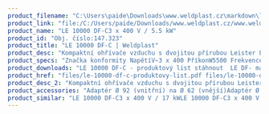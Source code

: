 ```yaml
---
product_filename: "C:\Users\paide\Downloads\www.weldplast.cz\markdown\le-10000-df-c.md"
product_link: "file:/C:/Users/paide/Downloads/www.weldplast.cz/www.weldplast.cz/le-10000-df-c"
product_name: "LE 10000 DF-C3 x 400 V / 5.5 kW"
product_id: "Obj. číslo:147.323"
product_title: "LE 10000 DF-C | Weldplast"
product_desc: "Kompaktní ohřívače vzduchu s dvojitou přírubou Leister LE 5000 / 10000 DF jsou vhodné pro zabudování do systémů rozvodů vzduchu. Teplota vstupního vzduchu může být až 160 °C. Předehřátý vzduch lze znovu použít a ušetřit tak energii. Řada DF HT pro teploty vzduchu nad 600 °C a řada DF-C pro požadvky na bezemisní ohřevy.Kompaktní snadno integrovatelnéVhodné pro recyklaci vzduchuBez integrované výkonové elektronikyVolitelně výkonový regulátor DSE nebo teplotní regulátor KSR DIGITAL"
product_specs: "Značka konformity NapětíV~3 x 400 PříkonW5500 FrekvenceHz50 / 60 Max. teplota°C650 Průtok vzduchul/min400 Statický tlakPa1 Úroveň hlučnosti LpAdB< 70 Hmotnostkg39 Max. vstupní teplota vzduchu°C150"
product_downloads: "LE 10000 DF-C - produktový list stáhnout  LE DF- manuál SK stáhnout  LE DF - manuál CZ stáhnout  TECHNOLOGIE HORKÉHO VZDUCHU - katalog stáhnout  Přechod z LE na LHS stáhnout"
product_href: "files/le-10000-df-c-produktovy-list.pdf files/le-10000-df-c-produktovy-list.pdf files/le5000-10000-df-sk.pdf files/le5000-10000-df-sk.pdf files/le5000-10000-df-cz.pdf files/le5000-10000-df-cz.pdf files/katalog-ph-web.pdf files/katalog-ph-web.pdf files/prechod-z-le-na-lhs.pdf files/prechod-z-le-na-lhs.pdf"
product_desc_2: "Kompaktní ohřívače vzduchu s dvojitou přírubou Leister LE 5000 / 10000 DF jsou vhodné pro zabudování do systémů rozvodů vzduchu. Teplota vstupního vzduchu může být až 160 °C. Předehřátý vzduch lze znovu použít a ušetřit tak energii. Řada DF HT pro teploty vzduchu nad 600 °C a řada DF-C pro požadvky na bezemisní ohřevy.Kompaktní snadno integrovatelnéVhodné pro recyklaci vzduchuBez integrované výkonové elektronikyVolitelně výkonový regulátor DSE nebo teplotní regulátor KSR DIGITAL"
product_accessories: "Adaptér Ø 92 (vnitřní) na Ø 62 (vnější)Adaptér Ø 90 (vnitřní) na Ø 60 (vnější)Příruba LE 10000 DF (Ø 121.5/89.5 mm x 3 mm) výstupPříruba LE 10000 DF (Ø 93 mm) výstupPříruba LE 10000 DF (Ø 91 mm) vstupPodložka klingerit HT 10000 DF vstupPodložka klingerit HT 5000 DF výstup LE 10000 DF-C3 x 400 V / 17 kWLE 10000 DF-C3 x 400 V / 11kWLE 10 000 DF3 x 400 V / 17 kW bez elektronikyLE 10 000 DF3 x 400 V / 5.5 kW bez elektronikyLE 10 000 DF3 x 400 V / 11 kW"
product_similar: "LE 10000 DF-C3 x 400 V / 17 kWLE 10000 DF-C3 x 400 V / 11kWLE 10 000 DF3 x 400 V / 17 kW bez elektronikyLE 10 000 DF3 x 400 V / 5.5 kW bez elektronikyLE 10 000 DF3 x 400 V / 11 kW"
---
```

